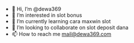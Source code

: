 - 👋 Hi, I’m @dewa369
- 👀 I’m interested in slot bonus
- 🌱 I’m currently learning cara maxwin slot
- 💞️ I’m looking to collaborate on slot deposit dana
- 📫 How to reach me mail@dewa369.com

<!---
dewa369/dewa369 is a ✨ special ✨ repository because its `README.md` (this file) appears on your GitHub profile.
You can click the Preview link to take a look at your changes.
--->
